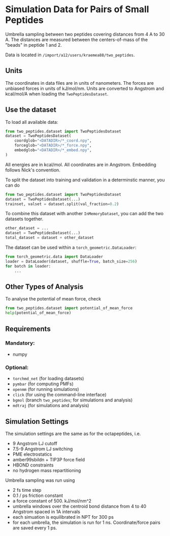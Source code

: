 
# Simulation Data for Pairs of Small Peptides

Umbrella sampling between two peptides 
covering distances from 4 A to 30 A.
The distances are measured between the centers-of-mass
of the "beads" in peptide 1 and 2.

Data is located in `/import/a12/users/kraemea88/two_peptides`.

## Units
The coordinates in data files are in units of nanometers.
The forces are unbiased forces in units of kJ/mol/nm.
Units are converted to Angstrom and kcal/mol/A when loading the
`TwoPeptidesDataset`.

## Use the dataset
To load all available data:

```python
from two_peptides.dataset import TwoPeptidesDataset
dataset = TwoPeptidesDataset(
    coordglob="<DATADIR>/*_coord.npy",
    forceglob="<DATADIR>/*_force.npy",
    embedglob="<DATADIR>/*_embed.npy",
)
```
All energies are in kcal/mol.
All coordinates are in Angstrom.
Embedding follows Nick's convention.

To split the dataset into training and validation in a determinstic manner,
you can do
```python
from two_peptides.dataset import TwoPeptidesDataset
dataset = TwoPeptidesDataset(...)
trainset, valset = dataset.split(val_fraction=0.2)
```

To combine this dataset with another `InMemoryDataset`, 
you can add the two datasets together.
```python
other_dataset = ...
dataset = TwoPeptidesDataset(...)
total_dataset = dataset + other_dataset
```

The dataset can be used within a `torch_geometric.DataLoader`:
```python
from torch_geometric.data import DataLoader
loader = DataLoader(dataset, shuffle=True, batch_size=256)
for batch in loader:
    ...
```
## Other Types of Analysis
To analyse the potential of mean force, check
```python
from two_peptides.dataset import potential_of_mean_force
help(potential_of_mean_force)
```



## Requirements
### Mandatory:
- numpy

### Optional:
- `torchmd_net` (for loading datasets)
- `pymbar` (for computing PMFs)
- `openmm` (for running simulations)
- `click` (for using the command-line interface)
- `bgmol` (branch `two_peptides`; for simulations and analysis)
- `mdtraj` (for simulations and analysis)


## Simulation Settings
The simulation settings are the same as for the octapeptides, i.e.
- 9 Angstrom LJ cutoff
- 7.5-9 Angstrom LJ switching
- PME electrostatics
- amber99sbildn + TIP3P force field
- HBOND constraints
- no hydrogen mass repartitioning

Umbrella sampling was run using
- 2 fs time step
- 0.1 / ps friction constant
- a force constant of 500. kJ/mol/nm^2
- umbrella windows over the centroid bond distance from 4 to 40 Angstrom spaced in 1A intervals
- each simuation is equilibrated in NPT for 300 ps
- for each umbrella, the simulation is run for 1 ns. Coordinate/force pairs are saved every 1 ps.
